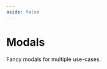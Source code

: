 ```yaml
---
aside: false
---
```


# Modals

<!-- markdownlint-disable no-inline-html -->
<script setup>
import PreviewCode from '@theme/components/shared/PreviewCode.vue';
import TutorialNumber from '@theme/components/shared/TutorialNumber.vue';
</script>

Fancy modals for multiple use-cases.

<PreviewCode title="Simple centered">
  <template #preview>
    <img src="https://github.com/user-attachments/assets/791fbd51-46b9-4227-8a4c-d1959b1ee984" class="w-full h-full rounded-lg" lazy />
  </template>
  <template #code>
    <div class="language-blade vp-adaptive-theme line-numbers-mode"><button title="Copy Code" class="copy"></button><span class="lang">blade</span><pre class="shiki shiki-themes one-dark-pro one-dark-pro vp-code" tabindex="0"><code><span class="line"><span style="--shiki-light:#ABB2BF;--shiki-dark:#ABB2BF;">&lt;</span><span style="--shiki-light:#E06C75;--shiki-dark:#E06C75;">section</span><span style="--shiki-light:#D19A66;--shiki-dark:#D19A66;"> class</span><span style="--shiki-light:#ABB2BF;--shiki-dark:#ABB2BF;">=</span><span style="--shiki-light:#98C379;--shiki-dark:#98C379;">"relative z-20 w-full overflow-hidden zero-hero-section bg-[url(/public/assets/img/zero-hero.png)] bg-cover bg-no-repeat bg-center h-[calc(100vh-7rem)] flex flex-col justify-center items-center"</span><span style="--shiki-light:#D19A66;--shiki-dark:#D19A66;"> data-zero-component</span><span style="--shiki-light:#ABB2BF;--shiki-dark:#ABB2BF;">=</span><span style="--shiki-light:#98C379;--shiki-dark:#98C379;">"Hero"</span><span style="--shiki-light:#ABB2BF;--shiki-dark:#ABB2BF;">&gt;</span></span>
<span class="line"><span style="--shiki-light:#ABB2BF;--shiki-dark:#ABB2BF;">    &lt;</span><span style="--shiki-light:#E06C75;--shiki-dark:#E06C75;">div</span><span style="--shiki-light:#D19A66;--shiki-dark:#D19A66;"> class</span><span style="--shiki-light:#ABB2BF;--shiki-dark:#ABB2BF;">=</span><span style="--shiki-light:#98C379;--shiki-dark:#98C379;">"relative z-20 w-full overflow-hidden lg:relative"</span><span style="--shiki-light:#ABB2BF;--shiki-dark:#ABB2BF;">&gt;</span></span>
<span class="line"><span style="--shiki-light:#ABB2BF;--shiki-dark:#ABB2BF;">        &lt;</span><span style="--shiki-light:#E06C75;--shiki-dark:#E06C75;">div</span><span style="--shiki-light:#D19A66;--shiki-dark:#D19A66;"> id</span><span style="--shiki-light:#ABB2BF;--shiki-dark:#ABB2BF;">=</span><span style="--shiki-light:#98C379;--shiki-dark:#98C379;">"container"</span><span style="--shiki-light:#D19A66;--shiki-dark:#D19A66;"> class</span><span style="--shiki-light:#ABB2BF;--shiki-dark:#ABB2BF;">=</span><span style="--shiki-light:#98C379;--shiki-dark:#98C379;">"relative z-20 flex flex-col items-center h-auto pb-16 mx-auto max-w-7xl sm:pb-16 md:pb-20 lg:pb-28 md:px-3 md:pt-0 lg:flex-row lg:relative"</span><span style="--shiki-light:#ABB2BF;--shiki-dark:#ABB2BF;">&gt;</span></span>
<span class="line"><span style="--shiki-light:#ABB2BF;--shiki-dark:#ABB2BF;">            &lt;</span><span style="--shiki-light:#E06C75;--shiki-dark:#E06C75;">div</span><span style="--shiki-light:#D19A66;--shiki-dark:#D19A66;"> class</span><span style="--shiki-light:#ABB2BF;--shiki-dark:#ABB2BF;">=</span><span style="--shiki-light:#98C379;--shiki-dark:#98C379;">"px-4 pt-10 mx-auto md:pt-20 max-w-7xl lg:pt-24 lg:px-8"</span><span style="--shiki-light:#ABB2BF;--shiki-dark:#ABB2BF;">&gt;</span></span>
<span class="line"><span style="--shiki-light:#ABB2BF;--shiki-dark:#ABB2BF;">                &lt;</span><span style="--shiki-light:#E06C75;--shiki-dark:#E06C75;">div</span><span style="--shiki-light:#D19A66;--shiki-dark:#D19A66;"> class</span><span style="--shiki-light:#ABB2BF;--shiki-dark:#ABB2BF;">=</span><span style="--shiki-light:#98C379;--shiki-dark:#98C379;">"relative z-20 max-w-5xl mx-auto text-left sm:text-center"</span><span style="--shiki-light:#ABB2BF;--shiki-dark:#ABB2BF;">&gt;</span></span>
<span class="line"><span style="--shiki-light:#ABB2BF;--shiki-dark:#ABB2BF;">                    &lt;</span><span style="--shiki-light:#E06C75;--shiki-dark:#E06C75;">h1</span><span style="--shiki-light:#D19A66;--shiki-dark:#D19A66;"> class</span><span style="--shiki-light:#ABB2BF;--shiki-dark:#ABB2BF;">=</span><span style="--shiki-light:#98C379;--shiki-dark:#98C379;">"max-w-full mx-auto text-4xl font-bold sm:text-pretty tracking-tighter sm:tracking-normal sm:text-6xl text-neutral-950 md:text-7xl lg:text-8xl xl:text-[102px] giarek"</span><span style="--shiki-light:#ABB2BF;--shiki-dark:#ABB2BF;">&gt;</span></span>
<span class="line"><span style="--shiki-light:#ABB2BF;--shiki-dark:#ABB2BF;">                        Compose your UIs&lt;</span><span style="--shiki-light:#E06C75;--shiki-dark:#E06C75;">br</span><span style="--shiki-light:#ABB2BF;--shiki-dark:#ABB2BF;">&gt;&lt;</span><span style="--shiki-light:#E06C75;--shiki-dark:#E06C75;">span</span><span style="--shiki-light:#D19A66;--shiki-dark:#D19A66;"> class</span><span style="--shiki-light:#ABB2BF;--shiki-dark:#ABB2BF;">=</span><span style="--shiki-light:#98C379;--shiki-dark:#98C379;">"bg-[linear-gradient(315deg,#FFAA49_25%,#EC504B)] bg-clip-text [-webkit-text-fill-color:transparent]"</span><span style="--shiki-light:#ABB2BF;--shiki-dark:#ABB2BF;">&gt;Supafast...&lt;/</span><span style="--shiki-light:#E06C75;--shiki-dark:#E06C75;">span</span><span style="--shiki-light:#ABB2BF;--shiki-dark:#ABB2BF;">&gt;</span></span>
<span class="line"><span style="--shiki-light:#ABB2BF;--shiki-dark:#ABB2BF;">                    &lt;/</span><span style="--shiki-light:#E06C75;--shiki-dark:#E06C75;">h1</span><span style="--shiki-light:#ABB2BF;--shiki-dark:#ABB2BF;">&gt;</span></span>
<span class="line"><span style="--shiki-light:#ABB2BF;--shiki-dark:#ABB2BF;">                    &lt;</span><span style="--shiki-light:#E06C75;--shiki-dark:#E06C75;">p</span><span style="--shiki-light:#D19A66;--shiki-dark:#D19A66;"> class</span><span style="--shiki-light:#ABB2BF;--shiki-dark:#ABB2BF;">=</span><span style="--shiki-light:#98C379;--shiki-dark:#98C379;">"w-full max-w-full mx-auto mt-4 text-base text-left text-neutral-600 sm:w-auto sm:text-center sm:mt-5 sm:max-w-3xl md:text-lg lg:text-xl"</span><span style="--shiki-light:#ABB2BF;--shiki-dark:#ABB2BF;">&gt;</span></span>
<span class="line"><span style="--shiki-light:#ABB2BF;--shiki-dark:#ABB2BF;">                        Leaf Zero is a carefully crafted group of free components, page</span></span>
<span class="line"><span style="--shiki-light:#ABB2BF;--shiki-dark:#ABB2BF;">                        sections, UI blocks and application scaffolds, fully charged</span></span>
<span class="line"><span style="--shiki-light:#ABB2BF;--shiki-dark:#ABB2BF;">                        with Alpine, Leaf and Tailwind that will get you started on</span></span>
<span class="line"><span style="--shiki-light:#ABB2BF;--shiki-dark:#ABB2BF;">                        your next big idea in minutes</span></span>
<span class="line"><span style="--shiki-light:#ABB2BF;--shiki-dark:#ABB2BF;">                    &lt;/</span><span style="--shiki-light:#E06C75;--shiki-dark:#E06C75;">p</span><span style="--shiki-light:#ABB2BF;--shiki-dark:#ABB2BF;">&gt;</span></span>
<span class="line"><span style="--shiki-light:#ABB2BF;--shiki-dark:#ABB2BF;">                &lt;/</span><span style="--shiki-light:#E06C75;--shiki-dark:#E06C75;">div</span><span style="--shiki-light:#ABB2BF;--shiki-dark:#ABB2BF;">&gt;</span></span>
<span class="line"></span>
<span class="line"><span style="--shiki-light:#ABB2BF;--shiki-dark:#ABB2BF;">                &lt;</span><span style="--shiki-light:#E06C75;--shiki-dark:#E06C75;">div</span><span style="--shiki-light:#D19A66;--shiki-dark:#D19A66;"> class</span><span style="--shiki-light:#ABB2BF;--shiki-dark:#ABB2BF;">=</span><span style="--shiki-light:#98C379;--shiki-dark:#98C379;">"mt-10 flex justify-center flex-wrap gap-4"</span><span style="--shiki-light:#ABB2BF;--shiki-dark:#ABB2BF;">&gt;</span></span>
<span class="line"><span style="--shiki-light:#ABB2BF;--shiki-dark:#ABB2BF;">                    &lt;</span><span style="--shiki-light:#E06C75;--shiki-dark:#E06C75;">div</span><span style="--shiki-light:#61AFEF;--shiki-dark:#61AFEF;"> @keydown</span><span style="--shiki-light:#D19A66;--shiki-dark:#D19A66;">.escape.window</span><span style="--shiki-light:#ABB2BF;--shiki-dark:#ABB2BF;">=</span><span style="--shiki-light:#98C379;--shiki-dark:#98C379;">"modalOpen = false"</span><span style="--shiki-light:#D19A66;--shiki-dark:#D19A66;"> class</span><span style="--shiki-light:#ABB2BF;--shiki-dark:#ABB2BF;">=</span><span style="--shiki-light:#98C379;--shiki-dark:#98C379;">"relative z-50 w-auto h-auto"</span><span style="--shiki-light:#ABB2BF;--shiki-dark:#ABB2BF;">&gt;</span></span>
<span class="line"><span style="--shiki-light:#ABB2BF;--shiki-dark:#ABB2BF;">                        &lt;</span><span style="--shiki-light:#E06C75;--shiki-dark:#E06C75;">button</span><span style="--shiki-light:#D19A66;--shiki-dark:#D19A66;"> href</span><span style="--shiki-light:#ABB2BF;--shiki-dark:#ABB2BF;">=</span><span style="--shiki-light:#98C379;--shiki-dark:#98C379;">"#subscribe"</span><span style="--shiki-light:#61AFEF;--shiki-dark:#61AFEF;"> @click</span><span style="--shiki-light:#FFFFFF;--shiki-dark:#FFFFFF;">="modalOpen=true"</span><span style="--shiki-light:#D19A66;--shiki-dark:#D19A66;"> data-zero-component</span><span style="--shiki-light:#ABB2BF;--shiki-dark:#ABB2BF;">=</span><span style="--shiki-light:#98C379;--shiki-dark:#98C379;">"Button"</span><span style="--shiki-light:#D19A66;--shiki-dark:#D19A66;"> class</span><span style="--shiki-light:#ABB2BF;--shiki-dark:#ABB2BF;">=</span><span style="--shiki-light:#98C379;--shiki-dark:#98C379;">"transition-all inline-flex justify-center rounded-lg text-sm font-semibold py-2.5 px-4 bg-[#EC504B] text-white hover:bg-[#FF6A49]"</span><span style="--shiki-light:#ABB2BF;--shiki-dark:#ABB2BF;">&gt;</span></span>
<span class="line"><span style="--shiki-light:#ABB2BF;--shiki-dark:#ABB2BF;">                            Get early-access&lt;</span><span style="--shiki-light:#E06C75;--shiki-dark:#E06C75;">span</span><span style="--shiki-light:#D19A66;--shiki-dark:#D19A66;"> class</span><span style="--shiki-light:#ABB2BF;--shiki-dark:#ABB2BF;">=</span><span style="--shiki-light:#98C379;--shiki-dark:#98C379;">"ml-2"</span><span style="--shiki-light:#D19A66;--shiki-dark:#D19A66;"> aria-hidden</span><span style="--shiki-light:#ABB2BF;--shiki-dark:#ABB2BF;">=</span><span style="--shiki-light:#98C379;--shiki-dark:#98C379;">"true"</span><span style="--shiki-light:#ABB2BF;--shiki-dark:#ABB2BF;">&gt;→&lt;/</span><span style="--shiki-light:#E06C75;--shiki-dark:#E06C75;">span</span><span style="--shiki-light:#ABB2BF;--shiki-dark:#ABB2BF;">&gt;</span></span>
<span class="line"><span style="--shiki-light:#ABB2BF;--shiki-dark:#ABB2BF;">                        &lt;/</span><span style="--shiki-light:#E06C75;--shiki-dark:#E06C75;">button</span><span style="--shiki-light:#ABB2BF;--shiki-dark:#ABB2BF;">&gt;</span></span>
<span class="line"><span style="--shiki-light:#ABB2BF;--shiki-dark:#ABB2BF;">                        &lt;</span><span style="--shiki-light:#E06C75;--shiki-dark:#E06C75;">template</span><span style="--shiki-light:#D19A66;--shiki-dark:#D19A66;"> x-teleport</span><span style="--shiki-light:#ABB2BF;--shiki-dark:#ABB2BF;">=</span><span style="--shiki-light:#98C379;--shiki-dark:#98C379;">"body"</span><span style="--shiki-light:#D19A66;--shiki-dark:#D19A66;"> data-teleport-template</span><span style="--shiki-light:#ABB2BF;--shiki-dark:#ABB2BF;">=</span><span style="--shiki-light:#98C379;--shiki-dark:#98C379;">"true"</span><span style="--shiki-light:#ABB2BF;--shiki-dark:#ABB2BF;">&gt;</span></span>
<span class="line"><span style="--shiki-light:#ABB2BF;--shiki-dark:#ABB2BF;">                            &lt;</span><span style="--shiki-light:#E06C75;--shiki-dark:#E06C75;">div</span><span style="--shiki-light:#D19A66;--shiki-dark:#D19A66;"> x-show</span><span style="--shiki-light:#ABB2BF;--shiki-dark:#ABB2BF;">=</span><span style="--shiki-light:#98C379;--shiki-dark:#98C379;">"modalOpen"</span><span style="--shiki-light:#D19A66;--shiki-dark:#D19A66;"> class</span><span style="--shiki-light:#ABB2BF;--shiki-dark:#ABB2BF;">=</span><span style="--shiki-light:#98C379;--shiki-dark:#98C379;">"fixed top-0 left-0 z-[99] flex items-center justify-center w-screen h-screen"</span><span style="--shiki-light:#D19A66;--shiki-dark:#D19A66;"> x-cloak</span><span style="--shiki-light:#ABB2BF;--shiki-dark:#ABB2BF;">=</span><span style="--shiki-light:#98C379;--shiki-dark:#98C379;">""</span><span style="--shiki-light:#ABB2BF;--shiki-dark:#ABB2BF;">&gt;</span></span>
<span class="line"><span style="--shiki-light:#ABB2BF;--shiki-dark:#ABB2BF;">                                &lt;</span><span style="--shiki-light:#E06C75;--shiki-dark:#E06C75;">div</span><span style="--shiki-light:#D19A66;--shiki-dark:#D19A66;"> x-show</span><span style="--shiki-light:#ABB2BF;--shiki-dark:#ABB2BF;">=</span><span style="--shiki-light:#98C379;--shiki-dark:#98C379;">"modalOpen"</span><span style="--shiki-light:#D19A66;--shiki-dark:#D19A66;"> x-transition:enter</span><span style="--shiki-light:#ABB2BF;--shiki-dark:#ABB2BF;">=</span><span style="--shiki-light:#98C379;--shiki-dark:#98C379;">"ease-out duration-300"</span><span style="--shiki-light:#D19A66;--shiki-dark:#D19A66;"> x-transition:enter-start</span><span style="--shiki-light:#ABB2BF;--shiki-dark:#ABB2BF;">=</span><span style="--shiki-light:#98C379;--shiki-dark:#98C379;">"opacity-0"</span><span style="--shiki-light:#D19A66;--shiki-dark:#D19A66;"> x-transition:enter-end</span><span style="--shiki-light:#ABB2BF;--shiki-dark:#ABB2BF;">=</span><span style="--shiki-light:#98C379;--shiki-dark:#98C379;">"opacity-100"</span><span style="--shiki-light:#D19A66;--shiki-dark:#D19A66;"> x-transition:leave</span><span style="--shiki-light:#ABB2BF;--shiki-dark:#ABB2BF;">=</span><span style="--shiki-light:#98C379;--shiki-dark:#98C379;">"ease-in duration-300"</span><span style="--shiki-light:#D19A66;--shiki-dark:#D19A66;"> x-transition:leave-start</span><span style="--shiki-light:#ABB2BF;--shiki-dark:#ABB2BF;">=</span><span style="--shiki-light:#98C379;--shiki-dark:#98C379;">"opacity-100"</span><span style="--shiki-light:#D19A66;--shiki-dark:#D19A66;"> x-transition:leave-end</span><span style="--shiki-light:#ABB2BF;--shiki-dark:#ABB2BF;">=</span><span style="--shiki-light:#98C379;--shiki-dark:#98C379;">"opacity-0"</span><span style="--shiki-light:#61AFEF;--shiki-dark:#61AFEF;"> @click</span><span style="--shiki-light:#FFFFFF;--shiki-dark:#FFFFFF;">="modalOpen=false"</span><span style="--shiki-light:#D19A66;--shiki-dark:#D19A66;"> class</span><span style="--shiki-light:#ABB2BF;--shiki-dark:#ABB2BF;">=</span><span style="--shiki-light:#98C379;--shiki-dark:#98C379;">"absolute inset-0 w-full h-full bg-black bg-opacity-40"</span><span style="--shiki-light:#ABB2BF;--shiki-dark:#ABB2BF;">&gt;&lt;/</span><span style="--shiki-light:#E06C75;--shiki-dark:#E06C75;">div</span><span style="--shiki-light:#ABB2BF;--shiki-dark:#ABB2BF;">&gt;</span></span>
<span class="line"><span style="--shiki-light:#ABB2BF;--shiki-dark:#ABB2BF;">                                &lt;</span><span style="--shiki-light:#E06C75;--shiki-dark:#E06C75;">div</span><span style="--shiki-light:#D19A66;--shiki-dark:#D19A66;"> x-show</span><span style="--shiki-light:#ABB2BF;--shiki-dark:#ABB2BF;">=</span><span style="--shiki-light:#98C379;--shiki-dark:#98C379;">"modalOpen"</span><span style="--shiki-light:#D19A66;--shiki-dark:#D19A66;"> x-trap.inert.noscroll</span><span style="--shiki-light:#ABB2BF;--shiki-dark:#ABB2BF;">=</span><span style="--shiki-light:#98C379;--shiki-dark:#98C379;">"modalOpen"</span><span style="--shiki-light:#D19A66;--shiki-dark:#D19A66;"> x-transition:enter</span><span style="--shiki-light:#ABB2BF;--shiki-dark:#ABB2BF;">=</span><span style="--shiki-light:#98C379;--shiki-dark:#98C379;">"ease-out duration-300"</span><span style="--shiki-light:#D19A66;--shiki-dark:#D19A66;"> x-transition:enter-start</span><span style="--shiki-light:#ABB2BF;--shiki-dark:#ABB2BF;">=</span><span style="--shiki-light:#98C379;--shiki-dark:#98C379;">"opacity-0 translate-y-4 sm:translate-y-0 sm:scale-95"</span><span style="--shiki-light:#D19A66;--shiki-dark:#D19A66;"> x-transition:enter-end</span><span style="--shiki-light:#ABB2BF;--shiki-dark:#ABB2BF;">=</span><span style="--shiki-light:#98C379;--shiki-dark:#98C379;">"opacity-100 translate-y-0 sm:scale-100"</span><span style="--shiki-light:#D19A66;--shiki-dark:#D19A66;"> x-transition:leave</span><span style="--shiki-light:#ABB2BF;--shiki-dark:#ABB2BF;">=</span><span style="--shiki-light:#98C379;--shiki-dark:#98C379;">"ease-in duration-200"</span><span style="--shiki-light:#D19A66;--shiki-dark:#D19A66;"> x-transition:leave-start</span><span style="--shiki-light:#ABB2BF;--shiki-dark:#ABB2BF;">=</span><span style="--shiki-light:#98C379;--shiki-dark:#98C379;">"opacity-100 translate-y-0 sm:scale-100"</span><span style="--shiki-light:#D19A66;--shiki-dark:#D19A66;"> x-transition:leave-end</span><span style="--shiki-light:#ABB2BF;--shiki-dark:#ABB2BF;">=</span><span style="--shiki-light:#98C379;--shiki-dark:#98C379;">"opacity-0 translate-y-4 sm:translate-y-0 sm:scale-95"</span><span style="--shiki-light:#D19A66;--shiki-dark:#D19A66;"> class</span><span style="--shiki-light:#ABB2BF;--shiki-dark:#ABB2BF;">=</span><span style="--shiki-light:#98C379;--shiki-dark:#98C379;">"relative w-full py-6 bg-white px-7 sm:max-w-lg sm:rounded-lg"</span><span style="--shiki-light:#ABB2BF;--shiki-dark:#ABB2BF;">&gt;</span></span>
<span class="line"><span style="--shiki-light:#ABB2BF;--shiki-dark:#ABB2BF;">                                    &lt;</span><span style="--shiki-light:#E06C75;--shiki-dark:#E06C75;">div</span><span style="--shiki-light:#D19A66;--shiki-dark:#D19A66;"> class</span><span style="--shiki-light:#ABB2BF;--shiki-dark:#ABB2BF;">=</span><span style="--shiki-light:#98C379;--shiki-dark:#98C379;">"flex items-center justify-between pb-2"</span><span style="--shiki-light:#ABB2BF;--shiki-dark:#ABB2BF;">&gt;</span></span>
<span class="line"><span style="--shiki-light:#ABB2BF;--shiki-dark:#ABB2BF;">                                        &lt;</span><span style="--shiki-light:#E06C75;--shiki-dark:#E06C75;">h3</span><span style="--shiki-light:#D19A66;--shiki-dark:#D19A66;"> class</span><span style="--shiki-light:#ABB2BF;--shiki-dark:#ABB2BF;">=</span><span style="--shiki-light:#98C379;--shiki-dark:#98C379;">"text-lg font-semibold"</span><span style="--shiki-light:#ABB2BF;--shiki-dark:#ABB2BF;">&gt;Get Early Access to Leaf Zero</span></span>
<span class="line"><span style="--shiki-light:#ABB2BF;--shiki-dark:#ABB2BF;">                                            Components&lt;/</span><span style="--shiki-light:#E06C75;--shiki-dark:#E06C75;">h3</span><span style="--shiki-light:#ABB2BF;--shiki-dark:#ABB2BF;">&gt;</span></span>
<span class="line"><span style="--shiki-light:#ABB2BF;--shiki-dark:#ABB2BF;">                                        &lt;</span><span style="--shiki-light:#E06C75;--shiki-dark:#E06C75;">button</span><span style="--shiki-light:#61AFEF;--shiki-dark:#61AFEF;"> @click</span><span style="--shiki-light:#FFFFFF;--shiki-dark:#FFFFFF;">="modalOpen=false"</span><span style="--shiki-light:#D19A66;--shiki-dark:#D19A66;"> class</span><span style="--shiki-light:#ABB2BF;--shiki-dark:#ABB2BF;">=</span><span style="--shiki-light:#98C379;--shiki-dark:#98C379;">"absolute top-0 right-0 flex items-center justify-center w-8 h-8 mt-5 mr-5 text-gray-600 rounded-full hover:text-gray-800 hover:bg-gray-50"</span><span style="--shiki-light:#ABB2BF;--shiki-dark:#ABB2BF;">&gt;</span></span>
<span class="line"><span style="--shiki-light:#ABB2BF;--shiki-dark:#ABB2BF;">                                            &lt;</span><span style="--shiki-light:#E06C75;--shiki-dark:#E06C75;">svg</span><span style="--shiki-light:#D19A66;--shiki-dark:#D19A66;"> class</span><span style="--shiki-light:#ABB2BF;--shiki-dark:#ABB2BF;">=</span><span style="--shiki-light:#98C379;--shiki-dark:#98C379;">"w-5 h-5"</span><span style="--shiki-light:#D19A66;--shiki-dark:#D19A66;"> xmlns</span><span style="--shiki-light:#ABB2BF;--shiki-dark:#ABB2BF;">=</span><span style="--shiki-light:#98C379;--shiki-dark:#98C379;">"http://www.w3.org/2000/svg"</span><span style="--shiki-light:#D19A66;--shiki-dark:#D19A66;"> fill</span><span style="--shiki-light:#ABB2BF;--shiki-dark:#ABB2BF;">=</span><span style="--shiki-light:#98C379;--shiki-dark:#98C379;">"none"</span><span style="--shiki-light:#D19A66;--shiki-dark:#D19A66;"> viewBox</span><span style="--shiki-light:#ABB2BF;--shiki-dark:#ABB2BF;">=</span><span style="--shiki-light:#98C379;--shiki-dark:#98C379;">"0 0 24 24"</span><span style="--shiki-light:#D19A66;--shiki-dark:#D19A66;"> stroke-width</span><span style="--shiki-light:#ABB2BF;--shiki-dark:#ABB2BF;">=</span><span style="--shiki-light:#98C379;--shiki-dark:#98C379;">"1.5"</span><span style="--shiki-light:#D19A66;--shiki-dark:#D19A66;"> stroke</span><span style="--shiki-light:#ABB2BF;--shiki-dark:#ABB2BF;">=</span><span style="--shiki-light:#98C379;--shiki-dark:#98C379;">"currentColor"</span><span style="--shiki-light:#ABB2BF;--shiki-dark:#ABB2BF;">&gt;</span></span>
<span class="line"><span style="--shiki-light:#ABB2BF;--shiki-dark:#ABB2BF;">                                                &lt;</span><span style="--shiki-light:#E06C75;--shiki-dark:#E06C75;">path</span><span style="--shiki-light:#D19A66;--shiki-dark:#D19A66;"> stroke-linecap</span><span style="--shiki-light:#ABB2BF;--shiki-dark:#ABB2BF;">=</span><span style="--shiki-light:#98C379;--shiki-dark:#98C379;">"round"</span><span style="--shiki-light:#D19A66;--shiki-dark:#D19A66;"> stroke-linejoin</span><span style="--shiki-light:#ABB2BF;--shiki-dark:#ABB2BF;">=</span><span style="--shiki-light:#98C379;--shiki-dark:#98C379;">"round"</span><span style="--shiki-light:#D19A66;--shiki-dark:#D19A66;"> d</span><span style="--shiki-light:#ABB2BF;--shiki-dark:#ABB2BF;">=</span><span style="--shiki-light:#98C379;--shiki-dark:#98C379;">"M6 18L18 6M6 6l12 12"</span><span style="--shiki-light:#ABB2BF;--shiki-dark:#ABB2BF;">&gt;&lt;/</span><span style="--shiki-light:#E06C75;--shiki-dark:#E06C75;">path</span><span style="--shiki-light:#ABB2BF;--shiki-dark:#ABB2BF;">&gt;</span></span>
<span class="line"><span style="--shiki-light:#ABB2BF;--shiki-dark:#ABB2BF;">                                            &lt;/</span><span style="--shiki-light:#E06C75;--shiki-dark:#E06C75;">svg</span><span style="--shiki-light:#ABB2BF;--shiki-dark:#ABB2BF;">&gt;</span></span>
<span class="line"><span style="--shiki-light:#ABB2BF;--shiki-dark:#ABB2BF;">                                        &lt;/</span><span style="--shiki-light:#E06C75;--shiki-dark:#E06C75;">button</span><span style="--shiki-light:#ABB2BF;--shiki-dark:#ABB2BF;">&gt;</span></span>
<span class="line"><span style="--shiki-light:#ABB2BF;--shiki-dark:#ABB2BF;">                                    &lt;/</span><span style="--shiki-light:#E06C75;--shiki-dark:#E06C75;">div</span><span style="--shiki-light:#ABB2BF;--shiki-dark:#ABB2BF;">&gt;</span></span>
<span class="line"><span style="--shiki-light:#ABB2BF;--shiki-dark:#ABB2BF;">                                    &lt;</span><span style="--shiki-light:#E06C75;--shiki-dark:#E06C75;">div</span><span style="--shiki-light:#D19A66;--shiki-dark:#D19A66;"> class</span><span style="--shiki-light:#ABB2BF;--shiki-dark:#ABB2BF;">=</span><span style="--shiki-light:#98C379;--shiki-dark:#98C379;">"relative w-auto"</span><span style="--shiki-light:#ABB2BF;--shiki-dark:#ABB2BF;">&gt;</span></span>
<span class="line"><span style="--shiki-light:#ABB2BF;--shiki-dark:#ABB2BF;">                                        &lt;</span><span style="--shiki-light:#E06C75;--shiki-dark:#E06C75;">p</span><span style="--shiki-light:#D19A66;--shiki-dark:#D19A66;"> class</span><span style="--shiki-light:#ABB2BF;--shiki-dark:#ABB2BF;">=</span><span style="--shiki-light:#98C379;--shiki-dark:#98C379;">"text-sm text-gray-600"</span><span style="--shiki-light:#ABB2BF;--shiki-dark:#ABB2BF;">&gt;</span></span>
<span class="line"><span style="--shiki-light:#ABB2BF;--shiki-dark:#ABB2BF;">                                            Leaf Zero is free and more components will be available in a few</span></span>
<span class="line"><span style="--shiki-light:#ABB2BF;--shiki-dark:#ABB2BF;">                                            weeks, however,</span></span>
<span class="line"><span style="--shiki-light:#ABB2BF;--shiki-dark:#ABB2BF;">                                            you can get early-access to every free component, page section, UI</span></span>
<span class="line"><span style="--shiki-light:#ABB2BF;--shiki-dark:#ABB2BF;">                                            block plus a few more goodies by pre-ordering our starter kit</span></span>
<span class="line"><span style="--shiki-light:#ABB2BF;--shiki-dark:#ABB2BF;">                                            paperplane.</span></span>
<span class="line"><span style="--shiki-light:#ABB2BF;--shiki-dark:#ABB2BF;">                                        &lt;/</span><span style="--shiki-light:#E06C75;--shiki-dark:#E06C75;">p</span><span style="--shiki-light:#ABB2BF;--shiki-dark:#ABB2BF;">&gt;</span></span>
<span class="line"><span style="--shiki-light:#ABB2BF;--shiki-dark:#ABB2BF;">                                        &lt;</span><span style="--shiki-light:#E06C75;--shiki-dark:#E06C75;">img</span><span style="--shiki-light:#D19A66;--shiki-dark:#D19A66;"> src</span><span style="--shiki-light:#ABB2BF;--shiki-dark:#ABB2BF;">=</span><span style="--shiki-light:#98C379;--shiki-dark:#98C379;">"https://github.com/user-attachments/assets/f9c7999e-618f-451a-b176-28ba57ee71d8"</span><span style="--shiki-light:#D19A66;--shiki-dark:#D19A66;"> alt</span><span style="--shiki-light:#ABB2BF;--shiki-dark:#ABB2BF;">=</span><span style="--shiki-light:#98C379;--shiki-dark:#98C379;">""</span><span style="--shiki-light:#D19A66;--shiki-dark:#D19A66;"> class</span><span style="--shiki-light:#ABB2BF;--shiki-dark:#ABB2BF;">=</span><span style="--shiki-light:#98C379;--shiki-dark:#98C379;">"w-full mt-4 mb-2 rounded-lg"</span><span style="--shiki-light:#ABB2BF;--shiki-dark:#ABB2BF;">&gt;</span></span>
<span class="line"><span style="--shiki-light:#ABB2BF;--shiki-dark:#ABB2BF;">                                        &lt;</span><span style="--shiki-light:#E06C75;--shiki-dark:#E06C75;">a</span><span style="--shiki-light:#D19A66;--shiki-dark:#D19A66;"> href</span><span style="--shiki-light:#ABB2BF;--shiki-dark:#ABB2BF;">=</span><span style="--shiki-light:#98C379;--shiki-dark:#98C379;">"https://paperplane.leafphp.dev"</span><span style="--shiki-light:#D19A66;--shiki-dark:#D19A66;"> data-zero-component</span><span style="--shiki-light:#ABB2BF;--shiki-dark:#ABB2BF;">=</span><span style="--shiki-light:#98C379;--shiki-dark:#98C379;">"Button"</span><span style="--shiki-light:#D19A66;--shiki-dark:#D19A66;"> class</span><span style="--shiki-light:#ABB2BF;--shiki-dark:#ABB2BF;">=</span><span style="--shiki-light:#98C379;--shiki-dark:#98C379;">"transition-all inline-flex w-full mt-4 justify-center rounded-lg text-sm font-semibold py-2.5 px-4 bg-[#EC504B] text-white hover:bg-[#FF6A49]"</span><span style="--shiki-light:#ABB2BF;--shiki-dark:#ABB2BF;">&gt;</span></span>
<span class="line"><span style="--shiki-light:#ABB2BF;--shiki-dark:#ABB2BF;">                                            View paperplane&lt;</span><span style="--shiki-light:#E06C75;--shiki-dark:#E06C75;">span</span><span style="--shiki-light:#D19A66;--shiki-dark:#D19A66;"> class</span><span style="--shiki-light:#ABB2BF;--shiki-dark:#ABB2BF;">=</span><span style="--shiki-light:#98C379;--shiki-dark:#98C379;">"ml-2"</span><span style="--shiki-light:#D19A66;--shiki-dark:#D19A66;"> aria-hidden</span><span style="--shiki-light:#ABB2BF;--shiki-dark:#ABB2BF;">=</span><span style="--shiki-light:#98C379;--shiki-dark:#98C379;">"true"</span><span style="--shiki-light:#ABB2BF;--shiki-dark:#ABB2BF;">&gt;→&lt;/</span><span style="--shiki-light:#E06C75;--shiki-dark:#E06C75;">span</span><span style="--shiki-light:#ABB2BF;--shiki-dark:#ABB2BF;">&gt;</span></span>
<span class="line"><span style="--shiki-light:#ABB2BF;--shiki-dark:#ABB2BF;">                                        &lt;/</span><span style="--shiki-light:#E06C75;--shiki-dark:#E06C75;">a</span><span style="--shiki-light:#ABB2BF;--shiki-dark:#ABB2BF;">&gt;</span></span>
<span class="line"><span style="--shiki-light:#ABB2BF;--shiki-dark:#ABB2BF;">                                    &lt;/</span><span style="--shiki-light:#E06C75;--shiki-dark:#E06C75;">div</span><span style="--shiki-light:#ABB2BF;--shiki-dark:#ABB2BF;">&gt;</span></span>
<span class="line"><span style="--shiki-light:#ABB2BF;--shiki-dark:#ABB2BF;">                                &lt;/</span><span style="--shiki-light:#E06C75;--shiki-dark:#E06C75;">div</span><span style="--shiki-light:#ABB2BF;--shiki-dark:#ABB2BF;">&gt;</span></span>
<span class="line"><span style="--shiki-light:#ABB2BF;--shiki-dark:#ABB2BF;">                            &lt;/</span><span style="--shiki-light:#E06C75;--shiki-dark:#E06C75;">div</span><span style="--shiki-light:#ABB2BF;--shiki-dark:#ABB2BF;">&gt;</span></span>
<span class="line"><span style="--shiki-light:#ABB2BF;--shiki-dark:#ABB2BF;">                        &lt;/</span><span style="--shiki-light:#E06C75;--shiki-dark:#E06C75;">template</span><span style="--shiki-light:#ABB2BF;--shiki-dark:#ABB2BF;">&gt;</span></span>
<span class="line"><span style="--shiki-light:#ABB2BF;--shiki-dark:#ABB2BF;">                    &lt;/</span><span style="--shiki-light:#E06C75;--shiki-dark:#E06C75;">div</span><span style="--shiki-light:#ABB2BF;--shiki-dark:#ABB2BF;">&gt;</span></span>
<span class="line"><span style="--shiki-light:#ABB2BF;--shiki-dark:#ABB2BF;">                    &lt;</span><span style="--shiki-light:#E06C75;--shiki-dark:#E06C75;">a</span><span style="--shiki-light:#D19A66;--shiki-dark:#D19A66;"> href</span><span style="--shiki-light:#ABB2BF;--shiki-dark:#ABB2BF;">=</span><span style="--shiki-light:#98C379;--shiki-dark:#98C379;">"https://leafphp.dev"</span><span style="--shiki-light:#D19A66;--shiki-dark:#D19A66;"> variant</span><span style="--shiki-light:#ABB2BF;--shiki-dark:#ABB2BF;">=</span><span style="--shiki-light:#98C379;--shiki-dark:#98C379;">"outline"</span><span style="--shiki-light:#D19A66;--shiki-dark:#D19A66;"> data-zero-component</span><span style="--shiki-light:#ABB2BF;--shiki-dark:#ABB2BF;">=</span><span style="--shiki-light:#98C379;--shiki-dark:#98C379;">"Button"</span><span style="--shiki-light:#D19A66;--shiki-dark:#D19A66;"> class</span><span style="--shiki-light:#ABB2BF;--shiki-dark:#ABB2BF;">=</span><span style="--shiki-light:#98C379;--shiki-dark:#98C379;">"transition-all inline-flex justify-center rounded-lg text-sm font-semibold py-2.5 px-4 bg-white/0 text-slate-900 ring-1 ring-slate-900/10 hover:bg-white/25 hover:ring-slate-900/15 whitespace-nowrap"</span><span style="--shiki-light:#ABB2BF;--shiki-dark:#ABB2BF;">&gt;Checkout</span></span>
<span class="line"><span style="--shiki-light:#ABB2BF;--shiki-dark:#ABB2BF;">                        Leaf PHP&lt;/</span><span style="--shiki-light:#E06C75;--shiki-dark:#E06C75;">a</span><span style="--shiki-light:#ABB2BF;--shiki-dark:#ABB2BF;">&gt;</span></span>
<span class="line"><span style="--shiki-light:#ABB2BF;--shiki-dark:#ABB2BF;">                &lt;/</span><span style="--shiki-light:#E06C75;--shiki-dark:#E06C75;">div</span><span style="--shiki-light:#ABB2BF;--shiki-dark:#ABB2BF;">&gt;</span></span>
<span class="line"><span style="--shiki-light:#ABB2BF;--shiki-dark:#ABB2BF;">            &lt;/</span><span style="--shiki-light:#E06C75;--shiki-dark:#E06C75;">div</span><span style="--shiki-light:#ABB2BF;--shiki-dark:#ABB2BF;">&gt;</span></span>
<span class="line"><span style="--shiki-light:#ABB2BF;--shiki-dark:#ABB2BF;">        &lt;/</span><span style="--shiki-light:#E06C75;--shiki-dark:#E06C75;">div</span><span style="--shiki-light:#ABB2BF;--shiki-dark:#ABB2BF;">&gt;</span></span>
<span class="line"><span style="--shiki-light:#ABB2BF;--shiki-dark:#ABB2BF;">    &lt;/</span><span style="--shiki-light:#E06C75;--shiki-dark:#E06C75;">div</span><span style="--shiki-light:#ABB2BF;--shiki-dark:#ABB2BF;">&gt;</span></span>
<span class="line"><span style="--shiki-light:#ABB2BF;--shiki-dark:#ABB2BF;">&lt;/</span><span style="--shiki-light:#E06C75;--shiki-dark:#E06C75;">section</span><span style="--shiki-light:#ABB2BF;--shiki-dark:#ABB2BF;">&gt;</span></span></code></pre><div class="line-numbers-wrapper" aria-hidden="true"><span class="line-number">1</span><br><span class="line-number">2</span><br><span class="line-number">3</span><br><span class="line-number">4</span><br><span class="line-number">5</span><br><span class="line-number">6</span><br><span class="line-number">7</span><br><span class="line-number">8</span><br><span class="line-number">9</span><br><span class="line-number">10</span><br><span class="line-number">11</span><br><span class="line-number">12</span><br><span class="line-number">13</span><br><span class="line-number">14</span><br><span class="line-number">15</span><br><span class="line-number">16</span><br><span class="line-number">17</span><br><span class="line-number">18</span><br><span class="line-number">19</span><br><span class="line-number">20</span><br><span class="line-number">21</span><br><span class="line-number">22</span><br><span class="line-number">23</span><br><span class="line-number">24</span><br><span class="line-number">25</span><br><span class="line-number">26</span><br><span class="line-number">27</span><br><span class="line-number">28</span><br><span class="line-number">29</span><br><span class="line-number">30</span><br><span class="line-number">31</span><br><span class="line-number">32</span><br><span class="line-number">33</span><br><span class="line-number">34</span><br><span class="line-number">35</span><br><span class="line-number">36</span><br><span class="line-number">37</span><br><span class="line-number">38</span><br><span class="line-number">39</span><br><span class="line-number">40</span><br><span class="line-number">41</span><br><span class="line-number">42</span><br><span class="line-number">43</span><br><span class="line-number">44</span><br><span class="line-number">45</span><br><span class="line-number">46</span><br><span class="line-number">47</span><br><span class="line-number">48</span><br><span class="line-number">49</span><br><span class="line-number">50</span><br><span class="line-number">51</span><br><span class="line-number">52</span><br><span class="line-number">53</span><br><span class="line-number">54</span><br><span class="line-number">55</span><br><span class="line-number">56</span><br><span class="line-number">57</span><br><span class="line-number">58</span><br></div></div>
  </template>
</PreviewCode>

<PreviewCode title="Left with multiple images">
  <template #preview>
    <img src="https://github.com/user-attachments/assets/49e18a39-45fd-419d-8033-050528a4052e" class="w-full h-full rounded-lg" lazy />
  </template>
  <template #code>
    <div class="language-blade vp-adaptive-theme line-numbers-mode"><button title="Copy Code" class="copy"></button><span class="lang">blade</span><pre class="shiki shiki-themes one-dark-pro one-dark-pro vp-code" tabindex="0"><code><span class="line"><span style="--shiki-light:#ABB2BF;--shiki-dark:#ABB2BF;">&lt;</span><span style="--shiki-light:#E06C75;--shiki-dark:#E06C75;">section</span><span style="--shiki-light:#D19A66;--shiki-dark:#D19A66;"> class</span><span style="--shiki-light:#ABB2BF;--shiki-dark:#ABB2BF;">=</span><span style="--shiki-light:#98C379;--shiki-dark:#98C379;">"w-full"</span><span style="--shiki-light:#ABB2BF;--shiki-dark:#ABB2BF;">&gt;</span></span>
<span class="line"><span style="--shiki-light:#ABB2BF;--shiki-dark:#ABB2BF;">    &lt;</span><span style="--shiki-light:#E06C75;--shiki-dark:#E06C75;">div</span><span style="--shiki-light:#D19A66;--shiki-dark:#D19A66;"> class</span><span style="--shiki-light:#ABB2BF;--shiki-dark:#ABB2BF;">=</span><span style="--shiki-light:#98C379;--shiki-dark:#98C379;">"grid gap-8 sm:grid-cols-2 max-w-7xl mx-auto px-4 sm:px-6 md:px-8 py-20 md:py-32"</span><span style="--shiki-light:#ABB2BF;--shiki-dark:#ABB2BF;">&gt;</span></span>
<span class="line"><span style="--shiki-light:#ABB2BF;--shiki-dark:#ABB2BF;">        &lt;</span><span style="--shiki-light:#E06C75;--shiki-dark:#E06C75;">div</span><span style="--shiki-light:#D19A66;--shiki-dark:#D19A66;"> class</span><span style="--shiki-light:#ABB2BF;--shiki-dark:#ABB2BF;">=</span><span style="--shiki-light:#98C379;--shiki-dark:#98C379;">"z-10 col-span-1 sm:col-span-2 sm:col-start-1 sm:row-start-1"</span><span style="--shiki-light:#ABB2BF;--shiki-dark:#ABB2BF;">&gt;</span></span>
<span class="line"><span style="--shiki-light:#ABB2BF;--shiki-dark:#ABB2BF;">            &lt;</span><span style="--shiki-light:#E06C75;--shiki-dark:#E06C75;">div</span><span style="--shiki-light:#D19A66;--shiki-dark:#D19A66;"> class</span><span style="--shiki-light:#ABB2BF;--shiki-dark:#ABB2BF;">=</span><span style="--shiki-light:#98C379;--shiki-dark:#98C379;">"flex flex-col"</span><span style="--shiki-light:#D19A66;--shiki-dark:#D19A66;"> style</span><span style="--shiki-light:#ABB2BF;--shiki-dark:#ABB2BF;">=</span><span style="--shiki-light:#98C379;--shiki-dark:#98C379;">"--block-gap: 1rem; gap: var(--block-gap);"</span><span style="--shiki-light:#ABB2BF;--shiki-dark:#ABB2BF;">&gt;</span></span>
<span class="line"><span style="--shiki-light:#ABB2BF;--shiki-dark:#ABB2BF;">                &lt;</span><span style="--shiki-light:#E06C75;--shiki-dark:#E06C75;">h1</span><span style="--shiki-light:#D19A66;--shiki-dark:#D19A66;"> class</span><span style="--shiki-light:#ABB2BF;--shiki-dark:#ABB2BF;">=</span><span style="--shiki-light:#98C379;--shiki-dark:#98C379;">"max-w-full text-4xl font-bold sm:text-pretty tracking-tighter sm:tracking-normal sm:text-6xl text-neutral-100 md:text-7xl"</span><span style="--shiki-light:#ABB2BF;--shiki-dark:#ABB2BF;">&gt;</span></span>
<span class="line"><span style="--shiki-light:#ABB2BF;--shiki-dark:#ABB2BF;">                    Build your next idea&lt;</span><span style="--shiki-light:#E06C75;--shiki-dark:#E06C75;">br</span><span style="--shiki-light:#ABB2BF;--shiki-dark:#ABB2BF;">&gt;&lt;</span><span style="--shiki-light:#E06C75;--shiki-dark:#E06C75;">span</span><span style="--shiki-light:#D19A66;--shiki-dark:#D19A66;"> class</span><span style="--shiki-light:#ABB2BF;--shiki-dark:#ABB2BF;">=</span><span style="--shiki-light:#98C379;--shiki-dark:#98C379;">"bg-[linear-gradient(315deg,#6772E4_25%,#42d392)] bg-clip-text [-webkit-text-fill-color:transparent]"</span><span style="--shiki-light:#ABB2BF;--shiki-dark:#ABB2BF;">&gt;Supafast...&lt;/</span><span style="--shiki-light:#E06C75;--shiki-dark:#E06C75;">span</span><span style="--shiki-light:#ABB2BF;--shiki-dark:#ABB2BF;">&gt;</span></span>
<span class="line"><span style="--shiki-light:#ABB2BF;--shiki-dark:#ABB2BF;">                &lt;/</span><span style="--shiki-light:#E06C75;--shiki-dark:#E06C75;">h1</span><span style="--shiki-light:#ABB2BF;--shiki-dark:#ABB2BF;">&gt;</span></span>
<span class="line"><span style="--shiki-light:#ABB2BF;--shiki-dark:#ABB2BF;">                &lt;</span><span style="--shiki-light:#E06C75;--shiki-dark:#E06C75;">p</span><span style="--shiki-light:#D19A66;--shiki-dark:#D19A66;"> class</span><span style="--shiki-light:#ABB2BF;--shiki-dark:#ABB2BF;">=</span><span style="--shiki-light:#98C379;--shiki-dark:#98C379;">"w-full max-w-full mt-4 text-base text-neutral-300 sm:w-auto sm:mt-2 sm:max-w-2xl"</span><span style="--shiki-light:#ABB2BF;--shiki-dark:#ABB2BF;">&gt;</span></span>
<span class="line"><span style="--shiki-light:#ABB2BF;--shiki-dark:#ABB2BF;">                    Your perfect starter-kit to build your next big thing in days, not weeks. Simple, yet powerful,</span></span>
<span class="line"><span style="--shiki-light:#ABB2BF;--shiki-dark:#ABB2BF;">                    clear and concise, utilizing powerful tools and libraries to not just get you started, but to get</span></span>
<span class="line"><span style="--shiki-light:#ABB2BF;--shiki-dark:#ABB2BF;">                    you started right.</span></span>
<span class="line"><span style="--shiki-light:#ABB2BF;--shiki-dark:#ABB2BF;">                &lt;/</span><span style="--shiki-light:#E06C75;--shiki-dark:#E06C75;">p</span><span style="--shiki-light:#ABB2BF;--shiki-dark:#ABB2BF;">&gt;</span></span>
<span class="line"><span style="--shiki-light:#ABB2BF;--shiki-dark:#ABB2BF;">            &lt;/</span><span style="--shiki-light:#E06C75;--shiki-dark:#E06C75;">div</span><span style="--shiki-light:#ABB2BF;--shiki-dark:#ABB2BF;">&gt;</span></span>
<span class="line"><span style="--shiki-light:#ABB2BF;--shiki-dark:#ABB2BF;">            &lt;</span><span style="--shiki-light:#E06C75;--shiki-dark:#E06C75;">div</span><span style="--shiki-light:#D19A66;--shiki-dark:#D19A66;"> class</span><span style="--shiki-light:#ABB2BF;--shiki-dark:#ABB2BF;">=</span><span style="--shiki-light:#98C379;--shiki-dark:#98C379;">"flex flex-col mt-10"</span><span style="--shiki-light:#D19A66;--shiki-dark:#D19A66;"> style</span><span style="--shiki-light:#ABB2BF;--shiki-dark:#ABB2BF;">=</span><span style="--shiki-light:#98C379;--shiki-dark:#98C379;">"--block-gap: 1rem; gap: var(--block-gap);"</span><span style="--shiki-light:#ABB2BF;--shiki-dark:#ABB2BF;">&gt;</span></span>
<span class="line"><span style="--shiki-light:#ABB2BF;--shiki-dark:#ABB2BF;">                &lt;</span><span style="--shiki-light:#E06C75;--shiki-dark:#E06C75;">div</span><span style="--shiki-light:#D19A66;--shiki-dark:#D19A66;"> class</span><span style="--shiki-light:#ABB2BF;--shiki-dark:#ABB2BF;">=</span><span style="--shiki-light:#98C379;--shiki-dark:#98C379;">"flex items-center flex-wrap gap-4"</span><span style="--shiki-light:#ABB2BF;--shiki-dark:#ABB2BF;">&gt;</span></span>
<span class="line"><span style="--shiki-light:#ABB2BF;--shiki-dark:#ABB2BF;">                    &lt;</span><span style="--shiki-light:#E06C75;--shiki-dark:#E06C75;">a</span><span style="--shiki-light:#D19A66;--shiki-dark:#D19A66;"> href</span><span style="--shiki-light:#ABB2BF;--shiki-dark:#ABB2BF;">=</span><span style="--shiki-light:#98C379;--shiki-dark:#98C379;">"/auth/register"</span><span style="--shiki-light:#D19A66;--shiki-dark:#D19A66;"> data-zero-component</span><span style="--shiki-light:#ABB2BF;--shiki-dark:#ABB2BF;">=</span><span style="--shiki-light:#98C379;--shiki-dark:#98C379;">"Button"</span><span style="--shiki-light:#D19A66;--shiki-dark:#D19A66;"> class</span><span style="--shiki-light:#ABB2BF;--shiki-dark:#ABB2BF;">=</span><span style="--shiki-light:#98C379;--shiki-dark:#98C379;">"transition-all inline-flex justify-center rounded-lg text-sm font-semibold py-2.5 px-4 bg-indigo-500 text-white hover:bg-indigo-500/90 w-full sm:w-fit"</span><span style="--shiki-light:#ABB2BF;--shiki-dark:#ABB2BF;">&gt;Create</span></span>
<span class="line"><span style="--shiki-light:#ABB2BF;--shiki-dark:#ABB2BF;">                        your account&lt;</span><span style="--shiki-light:#E06C75;--shiki-dark:#E06C75;">span</span><span style="--shiki-light:#D19A66;--shiki-dark:#D19A66;"> class</span><span style="--shiki-light:#ABB2BF;--shiki-dark:#ABB2BF;">=</span><span style="--shiki-light:#98C379;--shiki-dark:#98C379;">"ml-2"</span><span style="--shiki-light:#D19A66;--shiki-dark:#D19A66;"> aria-hidden</span><span style="--shiki-light:#ABB2BF;--shiki-dark:#ABB2BF;">=</span><span style="--shiki-light:#98C379;--shiki-dark:#98C379;">"true"</span><span style="--shiki-light:#ABB2BF;--shiki-dark:#ABB2BF;">&gt;→&lt;/</span><span style="--shiki-light:#E06C75;--shiki-dark:#E06C75;">span</span><span style="--shiki-light:#ABB2BF;--shiki-dark:#ABB2BF;">&gt;&lt;/</span><span style="--shiki-light:#E06C75;--shiki-dark:#E06C75;">a</span><span style="--shiki-light:#ABB2BF;--shiki-dark:#ABB2BF;">&gt;</span></span>
<span class="line"><span style="--shiki-light:#ABB2BF;--shiki-dark:#ABB2BF;">                    &lt;</span><span style="--shiki-light:#E06C75;--shiki-dark:#E06C75;">a</span><span style="--shiki-light:#D19A66;--shiki-dark:#D19A66;"> href</span><span style="--shiki-light:#ABB2BF;--shiki-dark:#ABB2BF;">=</span><span style="--shiki-light:#98C379;--shiki-dark:#98C379;">"https://leafphp.dev"</span><span style="--shiki-light:#D19A66;--shiki-dark:#D19A66;"> variant</span><span style="--shiki-light:#ABB2BF;--shiki-dark:#ABB2BF;">=</span><span style="--shiki-light:#98C379;--shiki-dark:#98C379;">"outline"</span><span style="--shiki-light:#D19A66;--shiki-dark:#D19A66;"> data-zero-component</span><span style="--shiki-light:#ABB2BF;--shiki-dark:#ABB2BF;">=</span><span style="--shiki-light:#98C379;--shiki-dark:#98C379;">"Button"</span><span style="--shiki-light:#D19A66;--shiki-dark:#D19A66;"> class</span><span style="--shiki-light:#ABB2BF;--shiki-dark:#ABB2BF;">=</span><span style="--shiki-light:#98C379;--shiki-dark:#98C379;">"transition-all hidden sm:inline-flex justify-center rounded-lg text-sm font-semibold py-2.5 px-4 bg-white/0 text-slate-100 ring-1 ring-slate-100/10 hover:bg-white/5 hover:ring-slate-900/15 whitespace-nowrap "</span><span style="--shiki-light:#ABB2BF;--shiki-dark:#ABB2BF;">&gt;Checkout</span></span>
<span class="line"><span style="--shiki-light:#ABB2BF;--shiki-dark:#ABB2BF;">                        Leaf PHP&lt;/</span><span style="--shiki-light:#E06C75;--shiki-dark:#E06C75;">a</span><span style="--shiki-light:#ABB2BF;--shiki-dark:#ABB2BF;">&gt;</span></span>
<span class="line"><span style="--shiki-light:#ABB2BF;--shiki-dark:#ABB2BF;">                &lt;/</span><span style="--shiki-light:#E06C75;--shiki-dark:#E06C75;">div</span><span style="--shiki-light:#ABB2BF;--shiki-dark:#ABB2BF;">&gt;</span></span>
<span class="line"><span style="--shiki-light:#ABB2BF;--shiki-dark:#ABB2BF;">            &lt;/</span><span style="--shiki-light:#E06C75;--shiki-dark:#E06C75;">div</span><span style="--shiki-light:#ABB2BF;--shiki-dark:#ABB2BF;">&gt;</span></span>
<span class="line"><span style="--shiki-light:#ABB2BF;--shiki-dark:#ABB2BF;">        &lt;/</span><span style="--shiki-light:#E06C75;--shiki-dark:#E06C75;">div</span><span style="--shiki-light:#ABB2BF;--shiki-dark:#ABB2BF;">&gt;</span></span>
<span class="line"><span style="--shiki-light:#ABB2BF;--shiki-dark:#ABB2BF;">        &lt;</span><span style="--shiki-light:#E06C75;--shiki-dark:#E06C75;">div</span><span style="--shiki-light:#D19A66;--shiki-dark:#D19A66;"> class</span><span style="--shiki-light:#ABB2BF;--shiki-dark:#ABB2BF;">=</span><span style="--shiki-light:#98C379;--shiki-dark:#98C379;">"relative grid w-full gap-4 sm:gap-8 xs:items-center sm:col-span-2 sm:col-start-1 sm:!-mt-32 sm:grid-cols-2 md:col-start-1 md:row-start-1 md:!mt-0 md:justify-items-end home_heroWrapper__7Jvj6"</span><span style="--shiki-light:#ABB2BF;--shiki-dark:#ABB2BF;">&gt;</span></span>
<span class="line"><span style="--shiki-light:#ABB2BF;--shiki-dark:#ABB2BF;">            &lt;</span><span style="--shiki-light:#E06C75;--shiki-dark:#E06C75;">div</span><span style="--shiki-light:#D19A66;--shiki-dark:#D19A66;"> class</span><span style="--shiki-light:#ABB2BF;--shiki-dark:#ABB2BF;">=</span><span style="--shiki-light:#98C379;--shiki-dark:#98C379;">"duration-400 grid max-w-[400px] transform rounded-xl md:mt-48 md:-translate-x-20 lg:mt-24 [</span><span style="--shiki-light:#61AFEF;--shiki-dark:#61AFEF;">@media</span><span style="--shiki-light:#98C379;--shiki-dark:#98C379;">(</span><span style="--shiki-light:#ABB2BF;--shiki-dark:#ABB2BF;">min</span><span style="--shiki-light:#56B6C2;--shiki-dark:#56B6C2;">-</span><span style="--shiki-light:#ABB2BF;--shiki-dark:#ABB2BF;">width</span><span style="--shiki-light:#98C379;--shiki-dark:#98C379;">:</span><span style="--shiki-light:#D19A66;--shiki-dark:#D19A66;">625</span><span style="--shiki-light:#ABB2BF;--shiki-dark:#ABB2BF;">px</span><span style="--shiki-light:#98C379;--shiki-dark:#98C379;">)]:col-start-2"</span><span style="--shiki-light:#ABB2BF;--shiki-dark:#ABB2BF;">&gt;</span></span>
<span class="line"><span style="--shiki-light:#ABB2BF;--shiki-dark:#ABB2BF;">                &lt;</span><span style="--shiki-light:#E06C75;--shiki-dark:#E06C75;">img</span><span style="--shiki-light:#D19A66;--shiki-dark:#D19A66;"> src</span><span style="--shiki-light:#ABB2BF;--shiki-dark:#ABB2BF;">=</span><span style="--shiki-light:#98C379;--shiki-dark:#98C379;">"/assets/img/paperplane-hero.png"</span><span style="--shiki-light:#D19A66;--shiki-dark:#D19A66;"> class</span><span style="--shiki-light:#ABB2BF;--shiki-dark:#ABB2BF;">=</span><span style="--shiki-light:#98C379;--shiki-dark:#98C379;">"h-full w-full rounded-xl object-cover object-center"</span><span style="--shiki-light:#D19A66;--shiki-dark:#D19A66;"> alt</span><span style="--shiki-light:#ABB2BF;--shiki-dark:#ABB2BF;">=</span><span style="--shiki-light:#98C379;--shiki-dark:#98C379;">""</span><span style="--shiki-light:#ABB2BF;--shiki-dark:#ABB2BF;">&gt;</span></span>
<span class="line"><span style="--shiki-light:#ABB2BF;--shiki-dark:#ABB2BF;">            &lt;/</span><span style="--shiki-light:#E06C75;--shiki-dark:#E06C75;">div</span><span style="--shiki-light:#ABB2BF;--shiki-dark:#ABB2BF;">&gt;</span></span>
<span class="line"><span style="--shiki-light:#ABB2BF;--shiki-dark:#ABB2BF;">            &lt;</span><span style="--shiki-light:#E06C75;--shiki-dark:#E06C75;">div</span><span style="--shiki-light:#D19A66;--shiki-dark:#D19A66;"> class</span><span style="--shiki-light:#ABB2BF;--shiki-dark:#ABB2BF;">=</span><span style="--shiki-light:#98C379;--shiki-dark:#98C379;">"hidden mt-10 duration-400 right-0 sm:grid max-w-[400px] content-center justify-self-end rounded-xl md:!right-[512px] md:top-1/2 md:-translate-y-[calc(50%-6rem)] lg:right-0 lg:max-h-[400px] lg:max-w-[480px] [</span><span style="--shiki-light:#61AFEF;--shiki-dark:#61AFEF;">@media</span><span style="--shiki-light:#98C379;--shiki-dark:#98C379;">(</span><span style="--shiki-light:#ABB2BF;--shiki-dark:#ABB2BF;">min</span><span style="--shiki-light:#56B6C2;--shiki-dark:#56B6C2;">-</span><span style="--shiki-light:#ABB2BF;--shiki-dark:#ABB2BF;">width</span><span style="--shiki-light:#98C379;--shiki-dark:#98C379;">:</span><span style="--shiki-light:#D19A66;--shiki-dark:#D19A66;">625</span><span style="--shiki-light:#ABB2BF;--shiki-dark:#ABB2BF;">px</span><span style="--shiki-light:#98C379;--shiki-dark:#98C379;">)]:absolute [</span><span style="--shiki-light:#61AFEF;--shiki-dark:#61AFEF;">@media</span><span style="--shiki-light:#98C379;--shiki-dark:#98C379;">(</span><span style="--shiki-light:#ABB2BF;--shiki-dark:#ABB2BF;">min</span><span style="--shiki-light:#56B6C2;--shiki-dark:#56B6C2;">-</span><span style="--shiki-light:#ABB2BF;--shiki-dark:#ABB2BF;">width</span><span style="--shiki-light:#98C379;--shiki-dark:#98C379;">:</span><span style="--shiki-light:#D19A66;--shiki-dark:#D19A66;">625</span><span style="--shiki-light:#ABB2BF;--shiki-dark:#ABB2BF;">px</span><span style="--shiki-light:#98C379;--shiki-dark:#98C379;">)]:right-[calc(50vw-.5rem)] [</span><span style="--shiki-light:#61AFEF;--shiki-dark:#61AFEF;">@media</span><span style="--shiki-light:#98C379;--shiki-dark:#98C379;">(</span><span style="--shiki-light:#ABB2BF;--shiki-dark:#ABB2BF;">min</span><span style="--shiki-light:#56B6C2;--shiki-dark:#56B6C2;">-</span><span style="--shiki-light:#ABB2BF;--shiki-dark:#ABB2BF;">width</span><span style="--shiki-light:#98C379;--shiki-dark:#98C379;">:</span><span style="--shiki-light:#D19A66;--shiki-dark:#D19A66;">625</span><span style="--shiki-light:#ABB2BF;--shiki-dark:#ABB2BF;">px</span><span style="--shiki-light:#98C379;--shiki-dark:#98C379;">)]:col-start-1 [</span><span style="--shiki-light:#61AFEF;--shiki-dark:#61AFEF;">@media</span><span style="--shiki-light:#98C379;--shiki-dark:#98C379;">(</span><span style="--shiki-light:#ABB2BF;--shiki-dark:#ABB2BF;">min</span><span style="--shiki-light:#56B6C2;--shiki-dark:#56B6C2;">-</span><span style="--shiki-light:#ABB2BF;--shiki-dark:#ABB2BF;">width</span><span style="--shiki-light:#98C379;--shiki-dark:#98C379;">:</span><span style="--shiki-light:#D19A66;--shiki-dark:#D19A66;">625</span><span style="--shiki-light:#ABB2BF;--shiki-dark:#ABB2BF;">px</span><span style="--shiki-light:#98C379;--shiki-dark:#98C379;">)]:row-start-1"</span><span style="--shiki-light:#ABB2BF;--shiki-dark:#ABB2BF;">&gt;</span></span>
<span class="line"><span style="--shiki-light:#ABB2BF;--shiki-dark:#ABB2BF;">                &lt;</span><span style="--shiki-light:#E06C75;--shiki-dark:#E06C75;">img</span><span style="--shiki-light:#D19A66;--shiki-dark:#D19A66;"> src</span><span style="--shiki-light:#ABB2BF;--shiki-dark:#ABB2BF;">=</span><span style="--shiki-light:#98C379;--shiki-dark:#98C379;">"/assets/img/screenshots/store1.png"</span><span style="--shiki-light:#D19A66;--shiki-dark:#D19A66;"> class</span><span style="--shiki-light:#ABB2BF;--shiki-dark:#ABB2BF;">=</span><span style="--shiki-light:#98C379;--shiki-dark:#98C379;">"h-full w-full rounded-xl object-cover object-center border border-gray-600"</span><span style="--shiki-light:#ABB2BF;--shiki-dark:#ABB2BF;">&gt;</span></span>
<span class="line"><span style="--shiki-light:#ABB2BF;--shiki-dark:#ABB2BF;">            &lt;/</span><span style="--shiki-light:#E06C75;--shiki-dark:#E06C75;">div</span><span style="--shiki-light:#ABB2BF;--shiki-dark:#ABB2BF;">&gt;</span></span>
<span class="line"><span style="--shiki-light:#ABB2BF;--shiki-dark:#ABB2BF;">            &lt;</span><span style="--shiki-light:#E06C75;--shiki-dark:#E06C75;">div</span><span style="--shiki-light:#D19A66;--shiki-dark:#D19A66;"> class</span><span style="--shiki-light:#ABB2BF;--shiki-dark:#ABB2BF;">=</span><span style="--shiki-light:#98C379;--shiki-dark:#98C379;">"hidden mt-10 sm:grid max-w-[400px] content-center rounded-xl md:w-[480px] md:max-w-[480px] [</span><span style="--shiki-light:#61AFEF;--shiki-dark:#61AFEF;">@media</span><span style="--shiki-light:#98C379;--shiki-dark:#98C379;">(</span><span style="--shiki-light:#ABB2BF;--shiki-dark:#ABB2BF;">min</span><span style="--shiki-light:#56B6C2;--shiki-dark:#56B6C2;">-</span><span style="--shiki-light:#ABB2BF;--shiki-dark:#ABB2BF;">width</span><span style="--shiki-light:#98C379;--shiki-dark:#98C379;">:</span><span style="--shiki-light:#D19A66;--shiki-dark:#D19A66;">625</span><span style="--shiki-light:#ABB2BF;--shiki-dark:#ABB2BF;">px</span><span style="--shiki-light:#98C379;--shiki-dark:#98C379;">)]:col-start-2 "</span><span style="--shiki-light:#ABB2BF;--shiki-dark:#ABB2BF;">&gt;</span></span>
<span class="line"><span style="--shiki-light:#ABB2BF;--shiki-dark:#ABB2BF;">                &lt;</span><span style="--shiki-light:#E06C75;--shiki-dark:#E06C75;">img</span><span style="--shiki-light:#D19A66;--shiki-dark:#D19A66;"> src</span><span style="--shiki-light:#ABB2BF;--shiki-dark:#ABB2BF;">=</span><span style="--shiki-light:#98C379;--shiki-dark:#98C379;">"/assets/img/screenshots/preorder1.png"</span><span style="--shiki-light:#D19A66;--shiki-dark:#D19A66;"> class</span><span style="--shiki-light:#ABB2BF;--shiki-dark:#ABB2BF;">=</span><span style="--shiki-light:#98C379;--shiki-dark:#98C379;">"h-full w-full rounded-xl object-cover object-center border border-gray-600"</span><span style="--shiki-light:#ABB2BF;--shiki-dark:#ABB2BF;">&gt;</span></span>
<span class="line"><span style="--shiki-light:#ABB2BF;--shiki-dark:#ABB2BF;">            &lt;/</span><span style="--shiki-light:#E06C75;--shiki-dark:#E06C75;">div</span><span style="--shiki-light:#ABB2BF;--shiki-dark:#ABB2BF;">&gt;</span></span>
<span class="line"><span style="--shiki-light:#ABB2BF;--shiki-dark:#ABB2BF;">        &lt;/</span><span style="--shiki-light:#E06C75;--shiki-dark:#E06C75;">div</span><span style="--shiki-light:#ABB2BF;--shiki-dark:#ABB2BF;">&gt;</span></span>
<span class="line"><span style="--shiki-light:#ABB2BF;--shiki-dark:#ABB2BF;">    &lt;/</span><span style="--shiki-light:#E06C75;--shiki-dark:#E06C75;">div</span><span style="--shiki-light:#ABB2BF;--shiki-dark:#ABB2BF;">&gt;</span></span>
<span class="line"><span style="--shiki-light:#ABB2BF;--shiki-dark:#ABB2BF;">&lt;/</span><span style="--shiki-light:#E06C75;--shiki-dark:#E06C75;">section</span><span style="--shiki-light:#ABB2BF;--shiki-dark:#ABB2BF;">&gt;</span></span></code></pre><div class="line-numbers-wrapper" aria-hidden="true"><span class="line-number">1</span><br><span class="line-number">2</span><br><span class="line-number">3</span><br><span class="line-number">4</span><br><span class="line-number">5</span><br><span class="line-number">6</span><br><span class="line-number">7</span><br><span class="line-number">8</span><br><span class="line-number">9</span><br><span class="line-number">10</span><br><span class="line-number">11</span><br><span class="line-number">12</span><br><span class="line-number">13</span><br><span class="line-number">14</span><br><span class="line-number">15</span><br><span class="line-number">16</span><br><span class="line-number">17</span><br><span class="line-number">18</span><br><span class="line-number">19</span><br><span class="line-number">20</span><br><span class="line-number">21</span><br><span class="line-number">22</span><br><span class="line-number">23</span><br><span class="line-number">24</span><br><span class="line-number">25</span><br><span class="line-number">26</span><br><span class="line-number">27</span><br><span class="line-number">28</span><br><span class="line-number">29</span><br><span class="line-number">30</span><br><span class="line-number">31</span><br><span class="line-number">32</span><br><span class="line-number">33</span><br><span class="line-number">34</span><br><span class="line-number">35</span><br></div></div>
  </template>
</PreviewCode>
